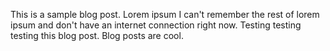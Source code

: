 <!-- ---
title: 'Blog Post number 4'
date: 2015-08-14
permalink: /posts/2012/08/blog-post-4/
tags:
  - cool posts
  - category1
  - category2
--- -->

This is a sample blog post. Lorem ipsum I can't remember the rest of lorem ipsum and don't have an internet connection right now. Testing testing testing this blog post. Blog posts are cool.

